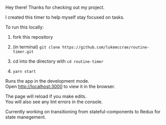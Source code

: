 Hey there! Thanks for checking out my project. 

I created this timer to help myself stay focused on tasks.

To run this locally:

1. fork this repository

2. (in terminal) `git clone https://github.com/lukemccrae/routine-timer.git`

3. cd into the directory with `cd routine-timer`

4. `yarn start`

Runs the app in the development mode.<br>
Open [http://localhost:3000](http://localhost:3000) to view it in the browser.

The page will reload if you make edits.<br>
You will also see any lint errors in the console.

Currently working on transitioning from stateful-components to Redux for state manegement. 
